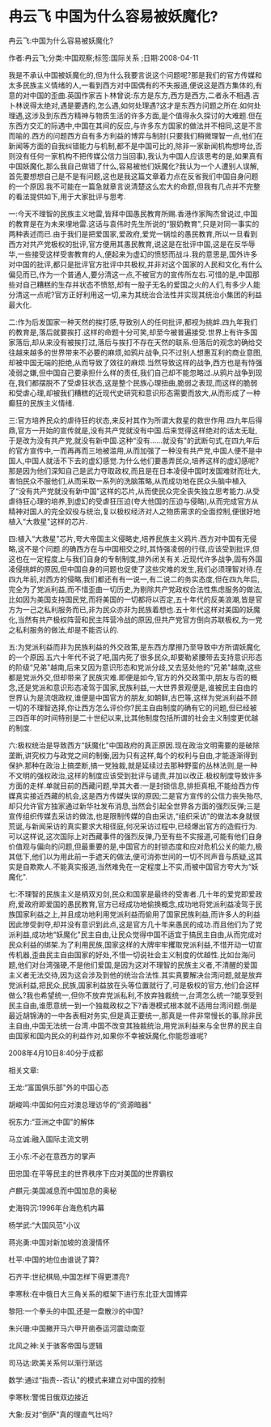 # 冉云飞  中国为什么容易被妖魔化?    
    
冉云飞:中国为什么容易被妖魔化?    
作者:冉云飞;分类:中国观察;标签:国际关系 ;日期:2008-04-11    
我是不承认中国被妖魔化的,但为什么我要言说这个问题呢?那是我们的官方传媒和太多民族主义情绪的人,一看到西方对中国偶有的不失报道,便说这是西方集体的,有意的对中国的歪曲.英国作家吉卜林曾说:东方是东方,西方是西方,二者永不相遇.吉卜林说得太绝对,遇是要遇的,怎么遇,如何处理遇?这才是东西方问题之所在.如何处理遇,这涉及到东西方精神与物质生活的许多方面,是个值得永久探讨的大难题.但在东西方交汇的际遇中,中国在其间的反应,与许多东方国家的做法并不相同,这是不言而喻的.西方的问题西方自有多方利益的博弈与制肘(只要我们稍微理智一点,他们在新闻等方面的自我纠错能力与机制,都不是中国可比的,除非一家新闻机构想垮台,否则没有任何一家机构不把传媒公信力当回事),我认为中国人应该思考的是,如果真有中国妖魔化,那么我自己做错了什么,容易被他们妖魔化?我认为一个人遭别人误解,首先要想想自己是不是有问题,这也是我这篇文章着力点在反省我们中国自身问题的一个原因.我不可能在一篇急就章言说清楚这么宏大的命题,但我有几点并不完整的看法提供如下,用于大家批评与思考.    
一:今天不理智的民族主义地雷,皆拜中国愚民教育所赐.香港作家陶杰曾说过,中国的教育是在为未来埋地雷.这话与袁伟时先生所说的“狠奶教育",只是对同一事实的两种表述而已.由于我们是把爱国家,爱政府,爱党一锅烩的愚民教育,所以一旦看到西方对共产党极权的批评,官方便用其愚民教育,说这是在批评中国,这是在反华辱华,一些接受这样受害教育的人,便起来为虚幻的愤怒而战斗.我的意思是,国外许多对中国的批评,都只是批评官方批评中共极权,并非对这个国家的人民和文化,有什么偏见而已,作为一个普通人,要分清这一点,不被官方的宣传所左右.可惜的是,中国那些对自己糟糕的生存并状态不愤怒,却有一股子无名的爱国之火的人们,有多少人能分清这一点呢?官方正好利用这一切,来为其统治合法性并实现其统治小集团的利益最大化.    
二:作为后发国家一种天然的挨打感,导致别人的任何批评,都视为挑衅.四九年我们的教育是,落后就要挨打.这样的命题十分可笑,却至今被普遍接受.世界上有许多国家落后,却从来没有被挨打过,落后与挨打不存在天然的联系.但落后的观念的确给交往越来越多的世界带来不必要的麻烦,如鸦片战争,只不过别人想惠互利的商业意图,却被中国无端的拒绝,从而导致了效往的麻烦.当然导致这样的战争,西方也是有恃强凌弱之嫌,但中国自己要承担什么样的责任,我们自己却不能忽略过.从鸦片战争到现在,我们都摆脱不了受虐狂状态,这是整个民族心理扭曲,脆弱之表现,而这样的脆弱和受虐心理,却被我们糟糕的近现代史研究和意识形态需要而放大,从而形成了一种癫狂的民族主义情绪.    
三:官方培养民众的虐待狂的状态,来反衬其作为所谓大救星的救世作用.四九年后得鼎,官方一开始的宣传就是,没有共产党就没有中国.后来觉得这样绝对的话太无耻,于是改为没有共产党,就没有新中国.这种“没有......就没有"的武断句式,在四九年后的官方宣传中,一而再再而三地被滥用,从而加强了一种没有共产党,中国人便不是中国人,中国人就活不下去的虚幻感觉.为什么他们要愚弄民众,培养这样的虚幻感呢?那是因为他们深知自己是武力夺取政权,而且是在日本凌侵中国时发国难财而壮大,害怕民众不服他们,从而采取一系列的洗脑策略,从而成功地在民众头脑中植入了“没有共产党就没有新中国"这样的芯片,从而使民众完全丧失独立思考能力.从受虐待狂心理的培养,到虚幻的受虐狂压迫(夸大他国的压迫与侵略),从而完成官方从精神对国人的完全奴役与统治,复以极权经济对人之物质需求的全面控制,便很好地植入“大救星"这样的芯片.    
四:植入“大救星"芯片,夸大帝国主义侵略史,培养民族主义鸦片.西方对中国有无侵略,这不是个问题.的确西方在与中国相交之时,其恃强凌弱的行径,应该受到批评,但这也在一定程度上与我们自身的专制制度,排外闭关有关.近现代许多战争,固有外国凌侵挑衅的原因,但中国自身的问题也促使了这些灾难的发生,我们必须理智对待.在四九年前,对西方的侵略,我们都还有有一说一,有二说二的务实态度,但在四九年后,完全为了党派利益,而不惜歪曲一切历史,为剔除共产党政权合法性焦虑服务的做法,比如因为美国支持国民党,而将美国的一切都将以否定,五十年代的反美浪潮,皆是官方为一己之私利服务而已,非为民众亦非为民族着想也.五十年代这样对美国的妖魔化,当然有共产极权阵营和民主阵营冷战的原因,但共产党官方倒向苏联极权,为一党之私利服务的做法,却是不能否认的.    
五:为党派利益而非为民族利益的外交政策,是东西方摩擦乃至导致中方所谓妖魔化的一个原因.五六十年代不说了吧,国内死了很多民众,却要勒紧腰带去支持意识形态的阶级“兄弟"越南,后来又因为意识形态和党派分歧,又去惩处他的“兄弟"越南,这些都是党派外交,但却带来了民族灾难.即便是如今,官方的外交政策中,朋友与否的概念,还是党派和意识形态凌驾于国家,民族利益,一大世界景观便是,谁被民主自由的世界认为是流氓政权,谁便是中国官方的朋友,如朝鲜,古巴等,这样为党派利益不顾一切的不理智选择,你让西方怎么评价你?民主自由制度的确有它的问题,但已经被三四百年的时间特别是二十世纪以来,比其他制度包括所谓的社会主义制度更优越的制度.    
六:极权统治是导致西方“妖魔化"中国政府的真正原因.现在政治文明需要的是破除垄断,讲究权力与政党之间的制衡,因为只有这样,每个的权利与自由,才能逐渐得到保护.那种在政治上搞垄断,搞一党独裁,就是延续过去那种野蛮的丛林法则,是一种不文明的强权政治,这样的制度应该受到批评与谴责,并加以改正.极权制度导致许多方面的走样.单就目前的西藏问题,举其大者:一是封锁信息,排拒真相,不能给西方传媒真实接近西藏的机会,这是西方传媒失误的原因;二是官方宣传的公信力丧失殆尽,却只允许官方独家通过新华社发布消息,当然会引起全世界各方面的强烈反弹;三是宣传组织传媒去采访的做法,也是限制传媒的自由采访,“组织采访"的做法本身就很荒诞,与新闻采访的真实要求大相径庭,何况采访过程中,已经爆出官方的造假行为.可以这样说,这次国际上对西藏事件的强烈反弹,乃至有些不实报道,可能有他们自身价值观与偏向的问题,但最重要的是,中国官方的封锁态度和应对危机公关的能力,极其低下,他们以为用此前一手遮天的做法,便可消弥世间的一切不同声音与质疑,这其实是自欺欺人.不能真实报道,当然难免在一定程度上不实,而被中国官方夸大为“妖魔化".    
七:不理智的民族主义是柄双刃剑,民众和国家是最终的受害者.几十年的爱党即爱政府,爱政府即爱国的愚民教育,官方已经成功地偷换概念,成功地将党派利益凌驾于民族国家利益之上,并且成功地利用党派利益而偷用了国家民族利益,而许多人的利益因此惨受剥夺,却并没有意识到此点,这是官方几十年来愚民的成功.而且他们为了党派利益,成功地“妖魔化"民主自由,让民众觉得中国不适宜于搞民主自由,从而完成对民众利益的绑架.为了利用民族,国家这样的大牌牢牢攫取党派利益,不惜开动一切宣传机器,歪曲民主自由国家的好处,不惜一切说社会主义制度的优越性.比如台海问题,他们对台湾强硬,不是他们爱国,是因为这对不理智的民族主义者,不清醒的爱国主义者无法交待,因为这会涉及到他的统治合法性.其实真要解决台湾问题,就是放弃党派利益,把民众,民族,国家利益放在头等位置就行了,可是极权的官方,他们会这样做么?我也希望统一,但你不放弃党派私利,不放弃独裁统一,台湾怎么统一?能享受到民主自由,谁愿意统一到一个独裁政权之下?香港模式根本就不适用台湾问题.倒是最近胡锦涛的一中各表相对务实,但是真正要统一,那真是一件非常慢长的事,除非民主自由,中国无法统一台湾.中国不改变其独裁统治,用党派利益来与全世界的民主自由国家和国内民众的利益作对,如果你不幸被妖魔化,你能怨谁呢?    
2008年4月10日8:40分于成都    
    
相关文章:    
王龙:“富国俱乐部"外的中国心态    
胡峻鸣:中国如何应对澳总理访华的“资源暗器"    
祝东力:“亚洲之中国"的解体    
马立诚:融入国际主流文明    
王小东:不必在意西方的掌声    
田忠国:在平等民主的世界秩序下应对美国的世界霸权    
卢麒元:美国减息而中国加息的奥秘    
史海钩沉:1996年台海危机内幕    
杨学武:“大国风范"小议    
蒋兆勇:中国对新加坡的浪漫情怀    
杜平:中国的地位由谁说了算?    
石齐平:世纪棋局,中国怎样下得更漂亮?    
李寒秋:在中俄日大三角关系的框架下进行东北亚大国博弈    
黎阳:一个拳头的中国,还是一盘散沙的中国?    
朱兴珊:中国撇开马六甲开凿泰运河震动南亚    
北风之神:关于骇客帝国与逻辑    
司马达:欧美关系何以渐行渐远    
数学:通过“指责--否认"的模式来建立对中国的控制    
李寒秋:警惕日俄双边接近    
大象:反对“倒萨"真的理直气壮吗?